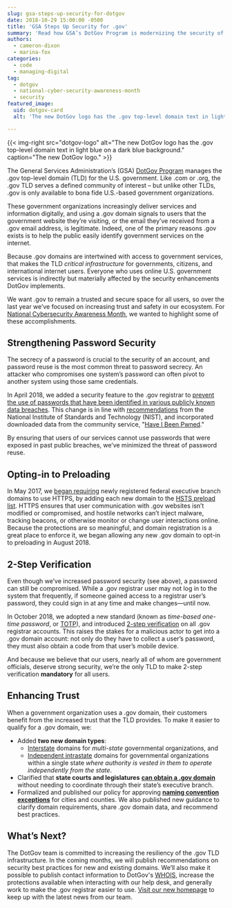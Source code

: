```yaml
---
slug: gsa-steps-up-security-for-dotgov
date: 2018-10-29 15:00:00 -0500
title: 'GSA Steps Up Security for .gov'
summary: 'Read how GSA’s DotGov Program is modernizing the security of &#46;gov to make government websites and systems more secure&#46;'
authors:
  - cameron-dixon
  - marina-fox
categories:
  - code
  - managing-digital
tag:
  - dotgov
  - national-cyber-security-awareness-month
  - security
featured_image:
  uid: dotgov-card
  alt: 'The new DotGov logo has the .gov top-level domain text in light blue on a dark blue background.'

---
```


{{< img-right src="dotgov-logo" alt="The new DotGov logo has the .gov top-level domain text in light blue on a dark blue background." caption="The new DotGov logo." >}}

The General Services Administration’s (GSA) [DotGov Program](https://home.dotgov.gov/about/) manages the .gov top-level domain (TLD) for the U.S. government. Like .com or .org, the .gov TLD serves a defined community of interest – but unlike other TLDs, .gov is only available to bona fide U.S.-based government organizations.

These government organizations increasingly deliver services and information digitally, and using a .gov domain signals to users that the government website they’re visiting, or the email they’ve received from a .gov email address, is legitimate. Indeed, one of the primary reasons .gov exists is to help the public easily identify government services on the internet.

Because .gov domains are intertwined with access to government services, that makes the TLD _critical infrastructure_ for governments, citizens, and international internet users. Everyone who uses online U.S. government services is indirectly but materially affected by the security enhancements DotGov implements.

We want .gov to remain a trusted and secure space for all users, so over the last year we’ve focused on increasing trust and safety in our ecosystem. For [National Cybersecurity Awareness Month](https://www.dhs.gov/national-cyber-security-awareness-month), we wanted to highlight some of these accomplishments.

## Strengthening Password Security

The secrecy of a password is crucial to the security of an account, and password reuse is the most common threat to password secrecy. An attacker who compromises one system’s password can often pivot to another system using those same credentials.

In April 2018, we added a security feature to the .gov registrar to [prevent the use of passwords that have been identified in various publicly known data breaches](https://home.dotgov.gov/password-update/). This change is in line with [recommendations](https://pages.nist.gov/800-63-3/sp800-63b.html#memsecretver) from the National Institute of Standards and Technology (NIST), and incorporated downloaded data from the community service, "[Have I Been Pwned](https://haveibeenpwned.com/Passwords#PwnedPasswords)."

By ensuring that users of our services cannot use passwords that were exposed in past public breaches, we’ve minimized the threat of password reuse.

## Opting-in to Preloading

In May 2017, we [began requiring](https://digital.gov/2017/04/12/dotgov-domain-registration-program-to-provide-https-preloading-in-may/) newly registered federal executive branch domains to use HTTPS, by adding each new domain to the [HSTS preload list](https://hstspreload.org/). HTTPS ensures that user communication with .gov websites isn’t modified or compromised, and hostile networks can’t inject malware, tracking beacons, or otherwise monitor or change user interactions online. Because the protections are so meaningful, and domain registration is a great place to enforce it, we began allowing any new .gov domain to opt-in to preloading in August 2018.

## 2-Step Verification

Even though we’ve increased password security (see above), a password can still be compromised. While a .gov registrar user may not log in to the system that frequently, if someone gained access to a registrar user’s password, they could sign in at any time and make changes&mdash;until now.

In October 2018, we adopted a new standard (known as _time-based one-time password_, or [TOTP](https://home.dotgov.gov/2step/#what-if-i-already-use-something-other-than-google-authenticator)), and introduced [2-step verification](https://home.dotgov.gov/2step/) on all .gov registrar accounts. This raises the stakes for a malicious actor to get into a .gov domain account: not only do they have to collect a user’s password, they must also obtain a code from that user’s mobile device.

And because we believe that our users, nearly all of whom are government officials, deserve strong security, we’re the only TLD to make 2-step verification **mandatory** for all users.

## Enhancing Trust

When a government organization uses a .gov domain, their customers benefit from the increased trust that the TLD provides. To make it easier to qualify for a .gov domain, we:

- Added **two new domain types**:
   - [Interstate](https://home.dotgov.gov/registration/requirements/#interstate-domains) domains for _multi-state_ governmental organizations, and
   - [Independent intrastate](https://home.dotgov.gov/registration/requirements/#independent-intrastate-domains) domains for governmental organizations within a single state _where authority is vested in them to operate independently from the state_.
- Clarified that **state courts and legislatures** [**can obtain a .gov domain**](https://home.dotgov.gov/registration/requirements/#state-courts-and-legislatures) without needing to coordinate through their state’s executive branch.
- Formalized and published our policy for approving [**naming convention exceptions**](https://home.dotgov.gov/registration/requirements/#exception-requests) for cities and counties. We also published new guidance to clarify domain requirements, share .gov domain data, and recommend best practices.

## What’s Next?

The DotGov team is committed to increasing the resiliency of the .gov TLD infrastructure. In the coming months, we will publish recommendations on security best practices for new and existing domains. We’ll also make it possible to publish contact information to DotGov's [WHOIS](https://domains.dotgov.gov/dotgov-web/registration/whois.xhtml), increase the protections available when interacting with our help desk, and generally work to make the .gov registrar easier to use. [Visit our new homepage](https://home.dotgov.gov/) to keep up with the latest news from our team.

